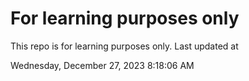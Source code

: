 # For learning purposes only
This repo is for learning purposes only.
Last updated at

Wednesday, December 27, 2023 8:18:06 AM

